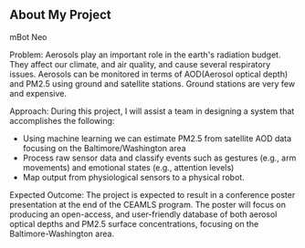 ## About My Project

mBot Neo

Problem: Aerosols play an important role in the earth's radiation budget. They affect our climate, and air quality, and cause several respiratory issues. ​Aerosols can be monitored in terms of AOD(Aerosol optical depth) and PM2.5 using ground and satellite stations. ​Ground stations are very few and expensive. ​

Approach: During this project, I will assist a team in designing a system that accomplishes the following:

  - Using machine learning we can estimate PM2.5 from satellite AOD data focusing on the Baltimore/Washington area​
  - Process raw sensor data and classify events such as gestures (e.g., arm movements) and emotional states (e.g., attention levels)
  - Map output from physiological sensors to a physical robot. 

Expected Outcome: The project is expected to result in a conference poster presentation at the end of the CEAMLS program. The poster will focus on producing an open-access, and user-friendly database of both aerosol optical depths and PM2.5 surface concentrations, focusing on the Baltimore-Washington area.



​
​
